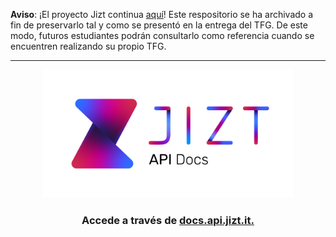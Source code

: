 **Aviso**: ¡El proyecto Jizt continua [aquí](https://github.com/jizt-it)! Este respositorio se ha archivado a fin de preservarlo tal y como se presentó en la entrega del TFG. De este modo, futuros estudiantes podrán consultarlo como referencia cuando se encuentren realizando su propio TFG.

---

<p align="center"><img width="400" src="https://github.com/dmlls/jizt-api-docs/blob/main/images/logo.png" alt="JIZT Api Docs"></p>

<h3 align="center">Accede a través de <a href="https://dmlls.github.io/jizt-tfg-api-docs">docs.api.jizt.it.</a></h3>
